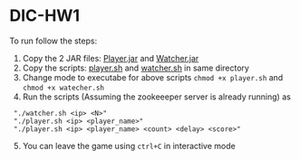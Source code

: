 # DIC-HW1

To run follow the steps:
1. Copy the 2 JAR files: [Player.jar](https://github.ncsu.edu/ssgodbol/DIC-HW1/blob/master/Player.jar) and [Watcher.jar](https://github.ncsu.edu/ssgodbol/DIC-HW1/blob/master/Watcher.jar)
2. Copy the scripts: [player.sh](https://github.ncsu.edu/ssgodbol/DIC-HW1/blob/master/player.sh) and [watcher.sh](https://github.ncsu.edu/ssgodbol/DIC-HW1/blob/master/watcher.sh) in same directory
3. Change mode to executabe for above scripts ``chmod +x player.sh`` and ``chmod +x watecher.sh``
4. Run the scripts (Assuming the zookeeeper server is already running) as  
 ```
  "./watcher.sh <ip> <N>"  
  "./player.sh <ip> <player_name>"  
  "./player.sh <ip> <player_name> <count> <delay> <score>"
  ```
5. You can leave the game using ``ctrl+C`` in interactive mode 
